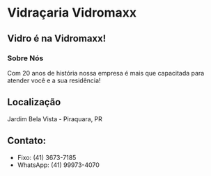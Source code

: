 # Vidraçaria Vidromaxx
## Vidro é na Vidromaxx!
### Sobre Nós
Com 20 anos de história nossa empresa é mais que capacitada para atender você e a sua residência!
## Localização
Jardim Bela Vista - Piraquara, PR
## Contato:
* Fixo: (41) 3673-7185
* WhatsApp: (41) 99973-4070
